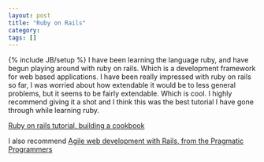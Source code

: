 ```yaml
---
layout: post
title: "Ruby on Rails"
category:
tags: []
---
```

{% include JB/setup %}
I have been learning the language ruby, and have begun playing around with ruby on rails. Which is a development framework for web based applications. I have been really impressed with ruby on rails so far, I was worried about how extendable it would be to less general problems, but it seems to be fairly extendable. Which is cool. I highly recommend giving it a shot and I think this was the best tutorial I have gone through while learning ruby.

<a href="http://www.onlamp.com/pub/a/onlamp/2005/01/20/rails.html?page=1">Ruby on rails tutorial, building a cookbook</a>

I also recommend <a href="http://www.pragmaticprogrammer.com/titles/rails/index.html">Agile web development with Rails, from the Pragmatic Programmers</a>